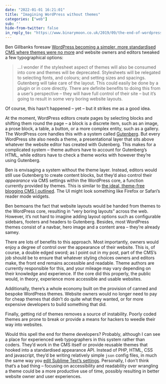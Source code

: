 ```yaml
---
date: "2022-01-01 16:21:01"
title: "Imagining WordPress without themes"
categories: ["web"]
sub: ''
hide-from-twitter: false
in_reply_to: "https://www.binarymoon.co.uk/2019/09/the-end-of-wordpress-themes-is-in-sight/"
---
```


Ben Gillbanks foresaw [WordPress becoming a simpler, more standardised CMS where themes were no more](https://www.binarymoon.co.uk/2019/09/the-end-of-wordpress-themes-is-in-sight/) and website owners and editors tweaked a few typographical options:

> …I wonder if the stylesheet aspect of themes will also be consumed into core and themes will be deprecated. Stylesheets will be relegated to selecting fonts, and colours; and setting sizes and spacings. Gutenberg will take care of the layout. This could easily be done by a plugin or in core directly. There are definite benefits to doing this from a user’s perspective – they will have full control of their site – but it’s going to result in some very boring website layouts.

Of course, this hasn’t happened – yet – but it strikes me as a good idea.

At the moment, WordPress editors create pages by selecting blocks and shifting them round the page – a block is a discrete item, such as an image, a prose block, a table, a button, or a more complex entity, such as a gallery. The WordPress core handles this with a system called [Gutenberg](https://wordpress.org/gutenberg/). But every WordPress site also needs a theme, a presentational layer that sits above whatever the website editor has created with Gutenberg. This makes for a complicated system – theme authors have to account for Gutenberg’s HTML, while editors have to check a theme works with however they’re using Gutenberg.

Ben is envisaging a system without the theme layer. Instead, editors would still use Gutenberg to create content blocks, but they’d also control their _appearance_ via CMS settings within the WordPress core, a function currently provided by themes. This is similar to [the ideal, theme-free blogging CMS I outlined](/paternoster/posts/perfect-blogging-through-typography/). The UI might look something like Firefox or Safari’s reader mode widgets.

Ben bemoans the fact that website layouts would be  handed from themes to the WordPress core, resulting in “very boring layouts” across the web. However, it’s not hard to imagine adding layout options such as configurable sidebars, footers and headers to Gutenberg. Besides, most WordPress themes consist of a navbar, hero image and a content area – they’re already samey.

There are lots of benefits to this approach. Most importantly, owners would enjoy a degree of control over the appearance of their website. This is, of course, a double edged sword; as I point out in my post, part of the CMS’s job should be to ensure that whatever styling choices owners and editors make, the front end remains accessible and readable. Theme authors are currently responsible for this, and your mileage may vary depending on their knowledge and experience. If the core did this properly, the public would, in theory, experience more accessible and usable websites.

Additionally, there’s a whole economy built on the provision of canned and bespoke WordPress themes. Website owners would no longer need to pay for cheap themes that didn’t do quite what they wanted, or for more expensive developers to build something that did.

Finally, getting rid of themes removes a source of instability. Poorly coded themes are prone to break or provide a means for hackers to weedle their way into websites.

Would this spell the end for theme developers? Probably, although I can see a place for experienced web typographers in this system rather than coders. They’d work in the CMS itself or provide reusable themes that hooked into a standardised appearance API. Instead of PHP, HTML, CSS and javascript, they’d be writing relatively simple `json` config files, in much the same way you [edit Sublime Text’s settings](https://www.sublimetext.com/docs/settings.html). Personally, I don’t think that’s a bad thing – focusing on accessibility and readability over wrangling a theme could be a more productive use of time, possibly resulting in better website owner and user experiences.
